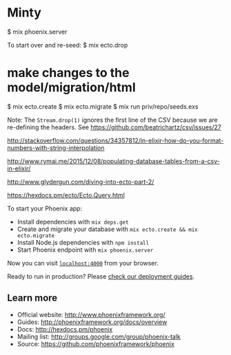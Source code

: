 # Minty

$ mix phoenix.server

To start over and re-seed:
$ mix ecto.drop
# make changes to the model/migration/html
$ mix ecto.create
$ mix ecto.migrate
$ mix run priv/repo/seeds.exs

Note: The `Stream.drop(1)` ignores the first line of the CSV because we are re-defining the headers. See https://github.com/beatrichartz/csv/issues/27

http://stackoverflow.com/questions/34357812/in-elixir-how-do-you-format-numbers-with-string-interpolation

http://www.rymai.me/2015/12/08/populating-database-tables-from-a-csv-in-elixir/

http://www.glydergun.com/diving-into-ecto-part-2/

https://hexdocs.pm/ecto/Ecto.Query.html

To start your Phoenix app:

  * Install dependencies with `mix deps.get`
  * Create and migrate your database with `mix ecto.create && mix ecto.migrate`
  * Install Node.js dependencies with `npm install`
  * Start Phoenix endpoint with `mix phoenix.server`

Now you can visit [`localhost:4000`](http://localhost:4000) from your browser.

Ready to run in production? Please [check our deployment guides](http://www.phoenixframework.org/docs/deployment).

## Learn more

  * Official website: http://www.phoenixframework.org/
  * Guides: http://phoenixframework.org/docs/overview
  * Docs: http://hexdocs.pm/phoenix
  * Mailing list: http://groups.google.com/group/phoenix-talk
  * Source: https://github.com/phoenixframework/phoenix
